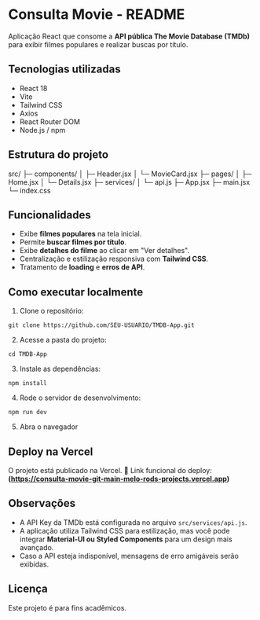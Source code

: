 # Consulta Movie - README

Aplicação React que consome a **API pública The Movie Database (TMDb)** para exibir filmes populares e realizar buscas por título.

## Tecnologias utilizadas

* React 18
* Vite
* Tailwind CSS
* Axios
* React Router DOM
* Node.js / npm

## Estrutura do projeto

src/
├─ components/
│  ├─ Header.jsx
│  └─ MovieCard.jsx
├─ pages/
│  ├─ Home.jsx
│  └─ Details.jsx
├─ services/
│  └─ api.js
├─ App.jsx
├─ main.jsx
└─ index.css

## Funcionalidades

* Exibe **filmes populares** na tela inicial.
* Permite **buscar filmes por título**.
* Exibe **detalhes do filme** ao clicar em "Ver detalhes".
* Centralização e estilização responsiva com **Tailwind CSS**.
* Tratamento de **loading** e **erros de API**.

## Como executar localmente

1. Clone o repositório:

```
git clone https://github.com/SEU-USUARIO/TMDB-App.git
```

2. Acesse a pasta do projeto:

```
cd TMDB-App
```

3. Instale as dependências:

```
npm install
```

4. Rode o servidor de desenvolvimento:

```
npm run dev
```

5. Abra o navegador 

## Deploy na Vercel

O projeto está publicado na Vercel.
🔗 Link funcional do deploy: **(https://consulta-movie-git-main-melo-rods-projects.vercel.app)**

## Observações

* A API Key da TMDb está configurada no arquivo `src/services/api.js`.
* A aplicação utiliza Tailwind CSS para estilização, mas você pode integrar **Material-UI ou Styled Components** para um design mais avançado.
* Caso a API esteja indisponível, mensagens de erro amigáveis serão exibidas.

## Licença

Este projeto é para fins acadêmicos.
